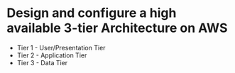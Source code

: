 # Design and configure a high available 3-tier Architecture on AWS
- Tier 1 - User/Presentation Tier 
- Tier 2 - Application Tier
- Tier 3 - Data Tier
